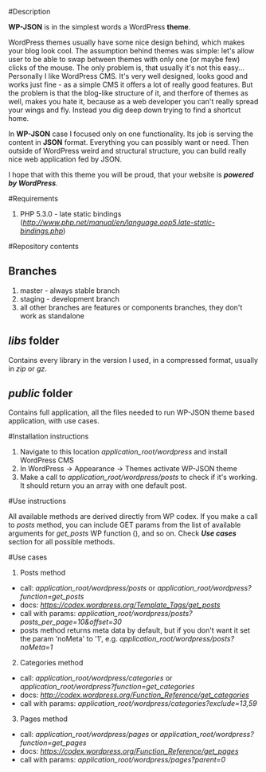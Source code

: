 #Description

**WP-JSON** is in the simplest words a WordPress **theme**.

WordPress themes usually have some nice design behind, which makes your blog look cool. The assumption behind themes was simple: let's allow user to be able to swap between themes with only one (or maybe few) clicks of the mouse. The only problem is, that usually it's not this easy... Personally I like WordPress CMS. It's very well designed, looks good and works just fine - as a simple CMS it offers a lot of really good features. But the problem is that the blog-like structure of it, and therfore of themes as well, makes you hate it, because as a web developer you can't really spread your wings and fly. Instead you dig deep down trying to find a shortcut home.

In **WP-JSON** case I focused only on one functionality. Its job is serving the content in **JSON** format. Everything you can possibly want or need. Then outside of WordPress weird and structural structure, you can build really nice web application fed by JSON.

I hope that with this theme you will be proud, that your website is **_powered by WordPress_**.

#Requirements

1. PHP 5.3.0 - late static bindings (*http://www.php.net/manual/en/language.oop5.late-static-bindings.php*)

#Repository contents

## Branches

1. master - always stable branch
2. staging - development branch
3. all other branches are features or components branches, they don't work as standalone

## *libs* folder

Contains every library in the version I used, in a compressed format, usually in *zip* or *gz*.

## *public* folder

Contains full application, all the files needed to run WP-JSON theme based application, with use cases.

#Installation instructions

1. Navigate to this location *application_root/wordpress* and install WordPress CMS
2. In WordPress -> Appearance -> Themes activate WP-JSON theme
3. Make a call to *application_root/wordpress/posts* to check if it's working. It should return you an array with one default post.

#Use instructions

All available methods are derived directly from WP codex. If you make a call to *posts* method, you can include GET params from the list of available arguments for *get_posts* WP function (), and so on. Check **_Use cases_** section for all possible methods.

#Use cases

1. Posts method
 - call: *application_root/wordpress/posts* or *application_root/wordpress?function=get_posts*
 - docs: *https://codex.wordpress.org/Template_Tags/get_posts*
 - call with params: *application_root/wordpress/posts?posts_per_page=10&offset=30*
 - posts method returns meta data by default, but if you don't want it set the param 'noMeta' to '1', e.g. *application_root/wordpress/posts?noMeta=1*

2. Categories method
 - call: *application_root/wordpress/categories* or *application_root/wordpress?function=get_categories*
 - docs: *http://codex.wordpress.org/Function_Reference/get_categories*
 - call with params: *application_root/wordpress/categories?exclude=13,59*

3. Pages method
 - call: *application_root/wordpress/pages* or *application_root/wordpress?function=get_pages*
 - docs: *https://codex.wordpress.org/Function_Reference/get_pages*
 - call with params: *application_root/wordpress/pages?parent=0*